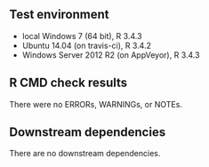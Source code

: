 ## Test environment

* local Windows 7 (64 bit), R 3.4.3
* Ubuntu 14.04 (on travis-ci), R 3.4.2
* Windows Server 2012 R2 (on AppVeyor), R 3.4.3

## R CMD check results

There were no ERRORs, WARNINGs, or NOTEs.

## Downstream dependencies

There are no downstream dependencies.
